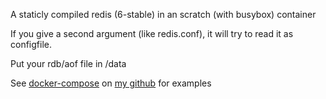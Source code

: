 A staticly compiled redis (6-stable) in an scratch (with busybox) container

If you give a second argument (like redis.conf), it will try to read it as configfile.

Put your rdb/aof file in /data


See [docker-compose](https://github.com/eilandert/dockerized/blob/master/redis6-scratch/docker-compose.yml) on [my github](https://github.com/eilandert/dockerized) for examples
